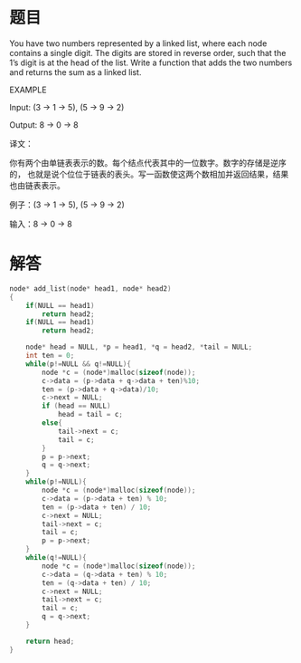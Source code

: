 # 题目

You have two numbers represented by a linked list, where each node contains a single digit. The digits are stored in reverse order, such that the 1’s digit is at the head of the list. Write a function that adds the two numbers and returns the sum as a linked list.

EXAMPLE

Input: (3 -> 1 -> 5), (5 -> 9 -> 2)

Output: 8 -> 0 -> 8

译文：

你有两个由单链表表示的数。每个结点代表其中的一位数字。数字的存储是逆序的， 也就是说个位位于链表的表头。写一函数使这两个数相加并返回结果，结果也由链表表示。

例子：(3 -> 1 -> 5), (5 -> 9 -> 2)

输入：8 -> 0 -> 8

# 解答

```c
node* add_list(node* head1, node* head2)
{
    if(NULL == head1)
        return head2;
    if(NULL == head1)
        return head2;

    node* head = NULL, *p = head1, *q = head2, *tail = NULL;
    int ten = 0;
    while(p!=NULL && q!=NULL){
        node *c = (node*)malloc(sizeof(node));
        c->data = (p->data + q->data + ten)%10;
        ten = (p->data + q->data)/10;
        c->next = NULL;
        if (head == NULL)
            head = tail = c;
        else{
            tail->next = c;
            tail = c;
        }
        p = p->next;
        q = q->next;
    }
    while(p!=NULL){
        node *c = (node*)malloc(sizeof(node));
        c->data = (p->data + ten) % 10;
        ten = (p->data + ten) / 10;
        c->next = NULL;
        tail->next = c;
        tail = c;
        p = p->next;
    }
    while(q!=NULL){
        node *c = (node*)malloc(sizeof(node));
        c->data = (q->data + ten) % 10;
        ten = (q->data + ten) / 10;
        c->next = NULL;
        tail->next = c;
        tail = c;
        q = q->next;
    }

    return head;
}

```

